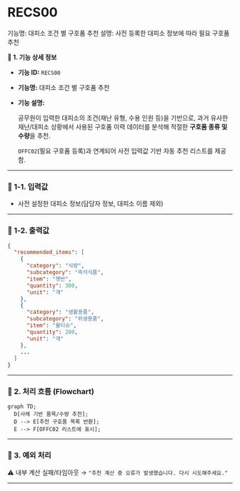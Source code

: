 # RECS00

기능명: 대피소 조건 별 구호품 추천
설명: 사전 등록한 대피소 정보에 따라 필요 구호품 추천

**📌 1. 기능 상세 정보**

- **기능 ID:** `RECS00`
- **기능명:** 대피소 조건 별 구호품 추천
- **기능 설명:**
    
    공무원이 입력한 대피소의 조건(재난 유형, 수용 인원 등)을 기반으로, 과거 유사한 재난/대피소 상황에서 사용된 구호품 이력 데이터를 분석해 적절한 **구호품 종류 및 수량**을 추천.
    
    `OFFC02`(필요 구호품 등록)과 연계되어 사전 입력값 기반 자동 추천 리스트를 제공함.
    

---

### **📌 1-1. 입력값**

- 사전 설정한 대피소 정보(담당자 정보, 대피소 이름 제외)

---

### **📌 1-2. 출력값**

```json
{
  "recommended_items": [
    {
      "category": "식량",
      "subcategory": "즉석식품",
      "item": "햇반",
      "quantity": 300,
      "unit": "개"
    },
    {
      "category": "생활용품",
      "subcategory": "위생용품",
      "item": "물티슈",
      "quantity": 200,
      "unit": "개"
    },
    ...
  ]
}

```

---

### **📌 2. 처리 흐름 (Flowchart)**

```mermaid
graph TD;
  D[사례 기반 품목/수량 추천];
  D --> E[추천 구호품 목록 반환];
  E --> F[OFFC02 리스트에 표시];

```

---

### **📌 3. 예외 처리**

⚠️ 내부 계산 실패/타임아웃 → `"추천 계산 중 오류가 발생했습니다. 다시 시도해주세요."`

---